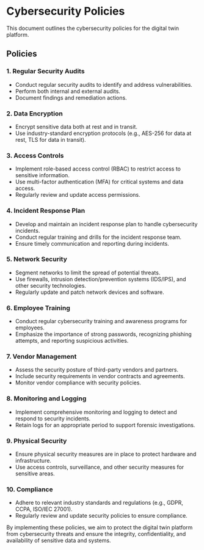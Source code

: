 # Cybersecurity Policies
This document outlines the cybersecurity policies for the digital twin platform.

## Policies

### 1. Regular Security Audits
- Conduct regular security audits to identify and address vulnerabilities.
- Perform both internal and external audits.
- Document findings and remediation actions.

### 2. Data Encryption
- Encrypt sensitive data both at rest and in transit.
- Use industry-standard encryption protocols (e.g., AES-256 for data at rest, TLS for data in transit).

### 3. Access Controls
- Implement role-based access control (RBAC) to restrict access to sensitive information.
- Use multi-factor authentication (MFA) for critical systems and data access.
- Regularly review and update access permissions.

### 4. Incident Response Plan
- Develop and maintain an incident response plan to handle cybersecurity incidents.
- Conduct regular training and drills for the incident response team.
- Ensure timely communication and reporting during incidents.

### 5. Network Security
- Segment networks to limit the spread of potential threats.
- Use firewalls, intrusion detection/prevention systems (IDS/IPS), and other security technologies.
- Regularly update and patch network devices and software.

### 6. Employee Training
- Conduct regular cybersecurity training and awareness programs for employees.
- Emphasize the importance of strong passwords, recognizing phishing attempts, and reporting suspicious activities.

### 7. Vendor Management
- Assess the security posture of third-party vendors and partners.
- Include security requirements in vendor contracts and agreements.
- Monitor vendor compliance with security policies.

### 8. Monitoring and Logging
- Implement comprehensive monitoring and logging to detect and respond to security incidents.
- Retain logs for an appropriate period to support forensic investigations.

### 9. Physical Security
- Ensure physical security measures are in place to protect hardware and infrastructure.
- Use access controls, surveillance, and other security measures for sensitive areas.

### 10. Compliance
- Adhere to relevant industry standards and regulations (e.g., GDPR, CCPA, ISO/IEC 27001).
- Regularly review and update security policies to ensure compliance.

By implementing these policies, we aim to protect the digital twin platform from cybersecurity threats and ensure the integrity, confidentiality, and availability of sensitive data and systems.
